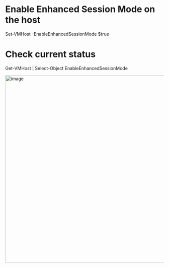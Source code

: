# Enable Enhanced Session Mode on the host
Set-VMHost -EnableEnhancedSessionMode $true

# Check current status
Get-VMHost | Select-Object EnableEnhancedSessionMode

<img width="1347" height="595" alt="image" src="https://github.com/user-attachments/assets/4e3c6d5f-8c7a-488c-8a36-a2f6372bb448" />
